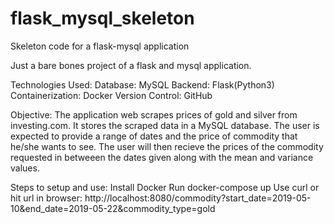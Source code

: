 # flask_mysql_skeleton
Skeleton code for a flask-mysql application

Just a bare bones project of a flask and mysql application.

Technologies Used:
Database: MySQL
Backend: Flask(Python3)
Containerization: Docker
Version Control: GitHub

Objective:
The application web scrapes prices of gold and silver from investing.com.
It stores the scraped data in a MySQL database.
The user is expected to provide a range of dates and the price of commodity that he/she wants to see.
The user will then recieve the prices of the commodity requested in betweeen the dates given along with the mean and variance values.


Steps to setup and use:
Install Docker
Run docker-compose up
Use curl or hit url in browser: http://localhost:8080/commodity?start_date=2019-05-10&end_date=2019-05-22&commodity_type=gold
